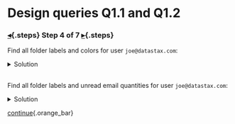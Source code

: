 <div class="top">

# Design queries Q1.1 and Q1.2
### [◂](command:katapod.loadPage?step3){.steps} Step 4 of 7 [▸](command:katapod.loadPage?step5){.steps}
</div>

Find all folder labels and colors for user `joe@datastax.com`:

<details>
  <summary>Solution</summary>

```
SELECT label, color 
FROM folders_by_user
WHERE username = 'joe@datastax.com';   
```

</details>

<br/>

Find all folder labels and unread email quantities for user `joe@datastax.com`:

<details>
  <summary>Solution</summary>

```
SELECT label, num_unread 
FROM unread_email_stats
WHERE username = 'joe@datastax.com'; 
```

</details>

[continue](command:katapod.loadPage?step5){.orange_bar}